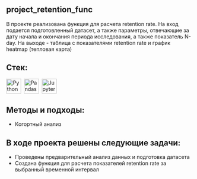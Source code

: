 ## project_retention_func
В проекте реализована функция для расчета retention rate. На вход подается подготовленный датасет, а также параметры, отвечающие за дату начала и окончания периода исследования, а также показатель N-day. 
На выходе - таблица с показателями retention rate и график heatmap (тепловая карта)

## Cтек:
<img src="https://img.shields.io/badge/python-white?logo=python&style=for-the-badge" title="Python" alt="Python" height="40"/>&nbsp;
<img src="https://img.shields.io/badge/pandas-white?logo=pandas&logoColor=blue&style=for-the-badge" title="Pandas" alt="Pandas" height="40"/>&nbsp;
<img src="https://img.shields.io/badge/Jupyter_notebook-white?logo=Jupyter&style=for-the-badge" title="Jupyter" alt="Jupyter" height="40"/>&nbsp;

## Методы и подходы:
+ Когортный анализ

## В ходе проекта решены следующие задачи:
+ Проведены предварительный анализ данных и подготовка датасета
+ Создана функция для расчета показателей retention rate за выбранный временной интервал
